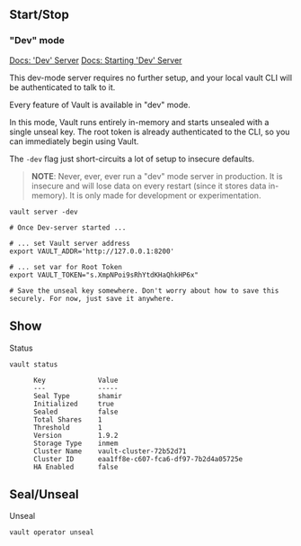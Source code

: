 
## Start/Stop

### "Dev" mode

[Docs: 'Dev' Server](https://www.vaultproject.io/docs/concepts/dev-server)
[Docs: Starting 'Dev' Server](https://learn.hashicorp.com/tutorials/vault/getting-started-dev-server?in=vault/getting-started)

This dev-mode server requires no further setup, and your local vault CLI will be authenticated to talk to it.

Every feature of Vault is available in "dev" mode. 

In this mode, Vault runs entirely in-memory
and starts unsealed with a single unseal key. The root token is already
authenticated to the CLI, so you can immediately begin using Vault.


The `-dev` flag just short-circuits a lot of setup to insecure defaults.
> **NOTE**: Never, ever, ever run a "dev" mode server in production. It is insecure and will lose data on every restart (since it stores data in-memory). It is only made for development or experimentation.
```
vault server -dev

# Once Dev-server started ...

# ... set Vault server address
export VAULT_ADDR='http://127.0.0.1:8200'

# ... set var for Root Token
export VAULT_TOKEN="s.XmpNPoi9sRhYtdKHaQhkHP6x"

# Save the unseal key somewhere. Don't worry about how to save this securely. For now, just save it anywhere. 
```

## Show

Status
```
vault status

      Key             Value
      ---             -----
      Seal Type       shamir
      Initialized     true
      Sealed          false
      Total Shares    1
      Threshold       1
      Version         1.9.2
      Storage Type    inmem
      Cluster Name    vault-cluster-72b52d71
      Cluster ID      eaa1ff8e-c607-fca6-df97-7b2d4a05725e
      HA Enabled      false
```


## Seal/Unseal

Unseal
```
vault operator unseal
```


